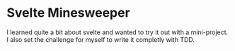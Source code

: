 # Svelte Minesweeper

I learned quite a bit about svelte and wanted to try it out with a mini-project. I also set the challenge for myself to write it completly with TDD.
